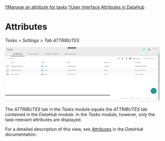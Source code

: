 [!!Manage an attribute for tasks](../Integration/01_ManageAttributesTasks.md)
[!!User Interface Attributes in DataHub](../../DataHub/UserInterface/01a_Attributes.md)

# Attributes

*Tasks > Settings > Tab ATTRIBUTES*

![Attributes](../../Assets/Screenshots/Tasks/Settings/Attributes/AttributesTasks.png "[Attributes]")

The *ATTRIBUTES* tab in the *Tasks* module equals the *ATTRIBUTES* tab contained in the *DataHub* module. In the *Tasks* module, however, only the task-relevant attributes are displayed. 

For a detailed description of this view, see [Attributes](../../DataHub/UserInterface/01a_Attributes.md) in the *DataHub* documentation.







